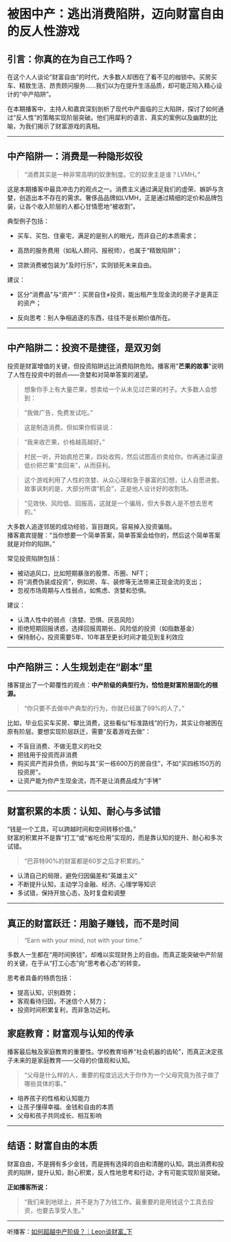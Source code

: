 # 被困中产：逃出消费陷阱，迈向财富自由的反人性游戏

## 引言：你真的在为自己工作吗？

在这个人人谈论“财富自由”的时代，大多数人却困在了看不见的枷锁中。买房买车、精致生活、昂贵顾问服务……我们以为在提升生活品质，却可能正陷入精心设计的“中产陷阱”。

在本期播客中，主持人和嘉宾深刻剖析了现代中产面临的三大陷阱，探讨了如何通过“反人性”的策略实现阶层突破。他们用犀利的语言、真实的案例以及幽默的比喻，为我们揭示了财富游戏的真相。

---

## 中产陷阱一：消费是一种隐形奴役

> “消费其实是一种非常高明的奴隶制度。它的奴隶主是谁？LVMH。”

这是本期播客中最具冲击力的观点之一。消费主义通过满足我们的虚荣、嫉妒与贪婪，创造出本不存在的需求。奢侈品品牌如LVMH，正是通过精细的定价和品牌包装，让各个收入阶层的人都心甘情愿地“被收割”。

典型例子包括：

- 买车、买包、住豪宅，满足的是别人的眼光，而非自己的本质需求；

- 高昂的服务费用（如私人顾问、报税师），也属于“精致陷阱”；

- 贷款消费被包装为“及时行乐”，实则锁死未来自由。

建议：

- 区分“消费品”与“资产”：买房自住≠投资，能出租产生现金流的房子才是真正的资产；

- 反向思考：别人争相追逐的东西，往往不是长期价值所在。

---

## 中产陷阱二：投资不是捷径，是双刃剑

投资是财富增值的关键，但投资陷阱远比消费陷阱危险。播客用"**芒果的故事**"说明了人性在投资中的弱点——贪婪和对简单答案的渴望。  

>想象你手上有大量芒果，想卖给一个从未见过芒果的村子。大多数人会想到：

>“我做广告，免费发试吃。”

>这是制造消费。但如果你假装说：

>“我来收芒果，价格越高越好。”

>村民一听，开始疯抢芒果，四处收购，然后试图高价卖给你。你再通过渠道低价把芒果“卖回来”，从而获利。

>这个游戏利用了人性的贪婪、从众心理和急于暴富的幻想，让人自愿进套。故事讽刺的是，大部分所谓“机会”，正是他人设计好的收割场。


> “见效快、风险低、回报高，这就是一个骗局，但大多数人是不想去思考的。”

大多数人追逐邻居的成功经验，盲目跟风，容易掉入投资骗局。  
播客嘉宾提醒：“当你想要一个简单答案，简单答案会给你的，然后这个简单答案就是对你的陷阱。”

常见投资陷阱包括：

- 被动追风口，比如短期暴涨的股票、币圈、NFT；
- 将“消费伪装成投资”，例如房、车、装修等无法带来正现金流的支出；
- 忽视市场周期与人性弱点，如焦虑、贪婪和恐惧。


建议：

- 认清人性中的弱点（贪婪、恐惧、厌恶风险）
- 拒绝短期回报诱惑，选择回报周期长、风险低的投资（如指数基金）
- 保持耐心，投资需要5年、10年甚至更长时间才能见到复利效应

---

## 中产陷阱三：人生规划走在“剧本”里

播客提出了一个颠覆性的观点：**中产阶级的典型行为，恰恰是财富阶层固化的根源。**

> “你只要不去做中产典型的行为，你就已经赢了99%的人了。”

比如，毕业后买车买房、攀比消费，这些看似“标准路线”的行为，其实让你被困在原有阶层。要想实现阶层跃迁，需要“反着游戏去做”：

- 不盲目消费、不做无意义的社交
- 把钱用于投资而非消费
- 购买资产而非负债，例如与其“买一栋600万的房自住”，不如“买四栋150万的投资房”。
- 让资产能为你产生现金流，而不是让消费品成为“手铐”

---

## 财富积累的本质：认知、耐心与多试错

“钱是一个工具，可以跨越时间和空间转移价值。”  
财富的积累并不是靠“打工”或“省吃俭用”实现的，而是靠认知的提升、耐心和多次试错。

> “巴菲特90%的财富都是60岁之后才积累的。”

- 认清自己的局限，避免归因偏差和“英雄主义”
- 不断提升认知，主动学习金融、经济、心理学等知识
- 多试错，保持开放心态，及时复盘和调整

---

## 真正的财富跃迁：用脑子赚钱，而不是时间
> “Earn with your mind, not with your time.”

多数人一生都在“用时间换钱”，却难以实现财务上的自由。而真正能突破中产阶层的关键，在于从“打工心态”向“思考者心态”的转变。

思考者具备的特质包括：

- 提高认知，识别趋势；
- 客观看待归因，不迷信个人努力；
- 投资时间积累复利，而非急功近利。

## 家庭教育：财富观与认知的传承

播客最后触及家庭教育的重要性。学校教育培养“社会机器的齿轮”，而真正决定孩子未来的是家庭教育——父母的价值观和认知。

> “父母是什么样的人，重要的程度远远大于你作为一个父母究竟为孩子做了哪些具体的事。”

- 培养孩子的性格和认知能力
- 让孩子懂得幸福、金钱和自由的本质
- 父母和孩子共同成长、相互影响

---

## 结语：财富自由的本质

财富自由，不是拥有多少金钱，而是拥有选择的自由和清醒的认知。跳出消费和投资的陷阱，提升认知，耐心积累，反人性地思考和行动，才有可能实现阶层突破。

**正如播客所说：**
> “我们来到地球上，并不是为了为钱工作。最重要的是用钱这个工具去投资，也要去享受人生。”

---
听播客：[如何超越中产阶级？｜Leon谈财富_下](https://www.youtube.com/watch?v=FsYCf_YuYvs)